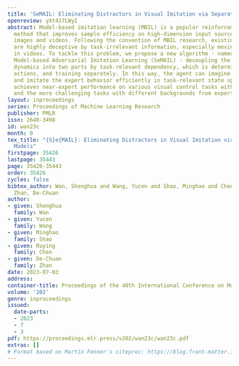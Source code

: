 ```yaml
---
title: 'SeMAIL: Eliminating Distractors in Visual Imitation via Separated Models'
openreview: yXt417LWyI
abstract: Model-based imitation learning (MBIL) is a popular reinforcement learning
  method that improves sample efficiency on high-dimension input sources, such as
  images and videos. Following the convention of MBIL research, existing algorithms
  are highly deceptive by task-irrelevant information, especially moving distractors
  in videos. To tackle this problem, we propose a new algorithm - named Separated
  Model-based Adversarial Imitation Learning (SeMAIL) - decoupling the environment
  dynamics into two parts by task-relevant dependency, which is determined by agent
  actions, and training separately. In this way, the agent can imagine its trajectories
  and imitate the expert behavior efficiently in task-relevant state space. Our method
  achieves near-expert performance on various visual control tasks with complex observations
  and the more challenging tasks with different backgrounds from expert observations.
layout: inproceedings
series: Proceedings of Machine Learning Research
publisher: PMLR
issn: 2640-3498
id: wan23c
month: 0
tex_title: "{S}e{MAIL}: Eliminating Distractors in Visual Imitation via Separated
  Models"
firstpage: 35426
lastpage: 35443
page: 35426-35443
order: 35426
cycles: false
bibtex_author: Wan, Shenghua and Wang, Yucen and Shao, Minghao and Chen, Ruying and
  Zhan, De-Chuan
author:
- given: Shenghua
  family: Wan
- given: Yucen
  family: Wang
- given: Minghao
  family: Shao
- given: Ruying
  family: Chen
- given: De-Chuan
  family: Zhan
date: 2023-07-03
address: 
container-title: Proceedings of the 40th International Conference on Machine Learning
volume: '202'
genre: inproceedings
issued:
  date-parts:
  - 2023
  - 7
  - 3
pdf: https://proceedings.mlr.press/v202/wan23c/wan23c.pdf
extras: []
# Format based on Martin Fenner's citeproc: https://blog.front-matter.io/posts/citeproc-yaml-for-bibliographies/
---
```

